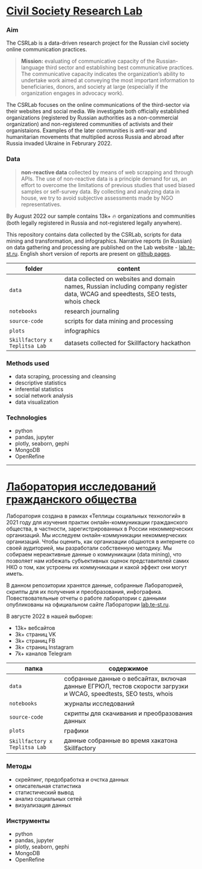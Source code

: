 # [Civil Society Research Lab](http://lab.te-st.ru/)

### Aim

The CSRLab is a data-driven research project for the Russian civil society online communication practices.

> <b>Mission:</b> evaluating of communicative capacity of the Russian-language third sector and establishing best communicative practices. The communicative capacity indicates the organization’s ability to undertake work aimed at conveying the most important information to beneficiaries, donors, and society at large (especially if the organization engages in advocacy work).

The CSRLab focuses on the online communications of the third-sector via their websites and social media. We investigate both officially established organizations (registered by Russian authorities as a non-commercial organization) and non-registered communities of activists and their organistaions. Examples of the later communities is anti-war and humanitarian movements that multiplied across Russia and abroad after Russia invaded Ukraine in Februrary 2022.

### Data

> <b>non-reactive data</b> collected by means of web scrapping and through APIs. The use of non-reactive data is a principle demand for us, an effort to overcome the limitations of previous studies that used biased samples or self-survey data. By collecting and analyzing data in house, we try to avoid subjective assessments made by NGO representatives.

By August 2022 our sample contains 13k+ :fire: organizations and communities (both legally registered in Russia and not-registered legally anywhere).

This repository contains data collected by the CSRLab, scripts for data mining and transformation, and infographics. Narrative reports (in Russian) on data gathering and processing are published on the Lab website - [lab.te-st.ru](http://lab.te-st.ru/u). English short version of reports are present on [github pages](https://teplitsa.github.io/CSRLab/).


| folder  | content |
| ------------- | ------------- |
| `data` | data collected on websites and domain names, Russian including company register data, WCAG and speedtests, SEO tests, whois check  |
| `notebooks`  | research journaling  |
| `source-code`  | scripts for data mining and processing  |
| `plots`  | infographics  |
| `Skillfactory x Teplitsa Lab`  | datasets collected for Skillfactory hackathon |

### Methods used
- data scraping, processing and cleansing
- descriptive statistics
- inferential statistics
- social network analysis
- data visualization

### Technologies
- python
- pandas, jupyter
- plotly, seaborn, gephi
- MongoDB
- OpenRefine

---------

# [Лаборатория исследований гражданского общества](http://lab.te-st.ru/)  

Лаборатория создана в рамках «Теплицы социальных технологий» в 2021 году для изучения практик онлайн-коммуникации гражданского общества, в частности, зарегистрированных в России некоммерческих организаций. Мы исследуем онлайн-коммуникации некоммерческих организаций. Чтобы оценить, как организации общаются в интернете со своей аудиторией, мы разработали собственную методику. Мы собираем нереактивные данные о коммуникации (data mining), что позволяет нам избежать субъективных оценок представителей самих НКО о том, как устроены их коммуникации и какой эффект они могут иметь.

В данном репозитории хранятся данные, собранные Лабораторией, скрипты для их получения и преобразования, инфографика. Повествовательные отчеты о работе лаборатории с данными опубликованы на официальном сайте Лаборатории [lab.te-st.ru](http://lab.te-st.ru/). 

В августе 2022 в нашей выборке:

- 13k+ вебсайтов
- 3k+ страниц VK
- 3k+ страниц FB
- 3k+ страниц Instagram
- 7k+ каналов Telegram

| папка  | содержимое |
| ------------- | ------------- |
| `data` | собранные данные о вебсайтах, включая данные ЕГРЮЛ, тестов скорости загрузки и WCAG, speedtests, SEO tests, whois  |
| `notebooks`  | журналы исследований  |
| `source-code`  | скрипты для скачивания и преобразования данных |
| `plots`  | графики  |
| `Skillfactory x Teplitsa Lab`  | данные собранные во время хакатона Skillfactory |

### Методы
- скрейпинг, предобработка и очстка данных
- описательная статистика
- статистический вывод
- анализ социальных сетей
- визуализация данных

### Инструменты
- python
- pandas, jupyter
- plotly, seaborn, gephi
- MongoDB
- OpenRefine
